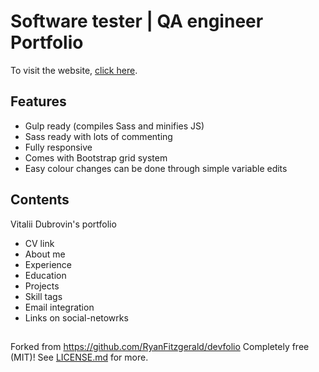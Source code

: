 # Software tester | QA engineer Portfolio

To visit the website, [click here](https://vitaliy-dubrovin.github.io/portfolio/).

## Features

* Gulp ready (compiles Sass and minifies JS)
* Sass ready with lots of commenting
* Fully responsive
* Comes with Bootstrap grid system
* Easy colour changes can be done through simple variable edits

## Contents
Vitalii Dubrovin's portfolio 
* CV link
* About me
* Experience
* Education
* Projects
* Skill tags
* Email integration
* Links on social-netowrks

## 
Forked from https://github.com/RyanFitzgerald/devfolio
Completely free (MIT)! See [LICENSE.md](LICENSE.md) for more.
